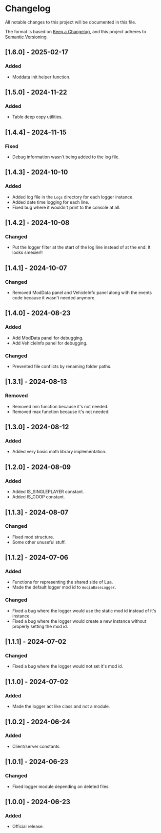 # Changelog

All notable changes to this project will be documented in this file.

The format is based on [Keep a Changelog](https://keepachangelog.com/en/1.0.0/),
and this project adheres to [Semantic Versioning](https://semver.org/spec/v2.0.0.html).

## [1.6.0] - 2025-02-17

### Added

- Moddata init helper function.

## [1.5.0] - 2024-11-22

### Added

- Table deep copy utilities.

## [1.4.4] - 2024-11-15

### Fixed

- Debug information wasn't being added to the log file.

## [1.4.3] - 2024-10-10

### Added

- Added log file in the `Logs` directory for each logger instance.
- Added date time logging for each line.
- Fixed bug where it wouldn't print to the console at all.

## [1.4.2] - 2024-10-08

### Changed

- Put the logger filter at the start of the log line instead of at the end. It looks smexier!!

## [1.4.1] - 2024-10-07

### Changed

- Removed ModData panel and VehicleInfo panel along with the events code because it wasn't needed anymore.

## [1.4.0] - 2024-08-23

### Added

- Add ModData panel for debugging.
- Add VehicleInfo panel for debugging.

### Changed

- Prevented file conflicts by renaming folder paths.

## [1.3.1] - 2024-08-13

### Removed

- Removed min function because it's not needed.
- Removed max function because it's not needed.

## [1.3.0] - 2024-08-12

### Added

- Added very basic math library implementation.

## [1.2.0] - 2024-08-09

### Added

- Added IS_SINGLEPLAYER constant.
- Added IS_COOP constant.

## [1.1.3] - 2024-08-07

### Changed

- Fixed mod structure.
- Some other unuseful stuff.

## [1.1.2] - 2024-07-06

### Added

-   Functions for representing the shared side of Lua.
-   Made the default logger mod id to `AoqiaBaseLogger`.

### Changed

-   Fixed a bug where the logger would use the static mod id instead of it's instance.
-   Fixed a bug where the logger would create a new instance without properly setting the mod id.

## [1.1.1] - 2024-07-02

### Changed

-   Fixed a bug where the logger would not set it's mod id.

## [1.1.0] - 2024-07-02

### Added

-   Made the logger act like class and not a module.

## [1.0.2] - 2024-06-24

### Added

-   Client/server constants.

## [1.0.1] - 2024-06-23

### Changed

-   Fixed logger module depending on deleted files.

## [1.0.0] - 2024-06-23

### Added

-   Official release.
